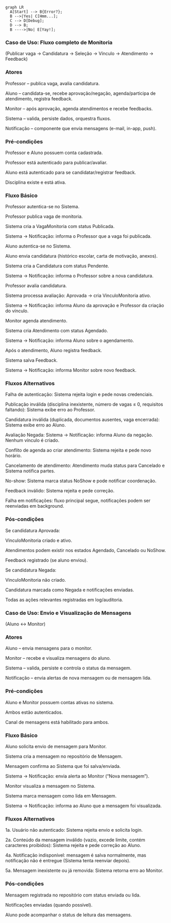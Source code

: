 

``` mermaid
graph LR
  A[Start] --> B{Error?};
  B -->|Yes| C[Hmm...];
  C --> D[Debug];
  D --> B;
  B ---->|No| E[Yay!];
```
### Caso de Uso: Fluxo completo de Monitoria

(Publicar vaga → Candidatura → Seleção → Vínculo → Atendimento → Feedback)

### Atores

Professor – publica vaga, avalia candidatura.

Aluno – candidata-se, recebe aprovação/negação, agenda/participa de atendimento, registra feedback.

Monitor – após aprovação, agenda atendimentos e recebe feedbacks.

Sistema – valida, persiste dados, orquestra fluxos.

Notificação – componente que envia mensagens (e-mail, in-app, push).

### Pré-condições

Professor e Aluno possuem conta cadastrada.

Professor está autenticado para publicar/avaliar.

Aluno está autenticado para se candidatar/registrar feedback.

Disciplina existe e está ativa.

### Fluxo Básico

Professor autentica-se no Sistema.

Professor publica vaga de monitoria.

Sistema cria a VagaMonitoria com status Publicada.

Sistema → Notificação: informa o Professor que a vaga foi publicada.

Aluno autentica-se no Sistema.

Aluno envia candidatura (histórico escolar, carta de motivação, anexos).

Sistema cria a Candidatura com status Pendente.

Sistema → Notificação: informa o Professor sobre a nova candidatura.

Professor avalia candidatura.

Sistema processa avaliação: Aprovada → cria VinculoMonitoria ativo.

Sistema → Notificação: informa Aluno da aprovação e Professor da criação do vínculo.

Monitor agenda atendimento.

Sistema cria Atendimento com status Agendado.

Sistema → Notificação: informa Aluno sobre o agendamento.

Após o atendimento, Aluno registra feedback.

Sistema salva Feedback.

Sistema → Notificação: informa Monitor sobre novo feedback.

### Fluxos Alternativos

Falha de autenticação: Sistema rejeita login e pede novas credenciais.

Publicação inválida (disciplina inexistente, número de vagas ≤ 0, requisitos faltando): Sistema exibe erro ao Professor.

Candidatura inválida (duplicada, documentos ausentes, vaga encerrada): Sistema exibe erro ao Aluno.

Avaliação Negada: Sistema → Notificação: informa Aluno da negação. Nenhum vínculo é criado.

Conflito de agenda ao criar atendimento: Sistema rejeita e pede novo horário.

Cancelamento de atendimento: Atendimento muda status para Cancelado e Sistema notifica partes.

No-show: Sistema marca status NoShow e pode notificar coordenação.

Feedback inválido: Sistema rejeita e pede correção.

Falha em notificações: fluxo principal segue, notificações podem ser reenviadas em background.

### Pós-condições

Se candidatura Aprovada:

VinculoMonitoria criado e ativo.

Atendimentos podem existir nos estados Agendado, Cancelado ou NoShow.

Feedback registrado (se aluno enviou).

Se candidatura Negada:

VinculoMonitoria não criado.

Candidatura marcada como Negada e notificações enviadas.

Todas as ações relevantes registradas em log/auditoria.



### Caso de Uso: Envio e Visualização de Mensagens

(Aluno ↔ Monitor)

### Atores

Aluno – envia mensagens para o monitor.

Monitor – recebe e visualiza mensagens do aluno.

Sistema – valida, persiste e controla o status da mensagem.

Notificação – envia alertas de nova mensagem ou de mensagem lida.

### Pré-condições

Aluno e Monitor possuem contas ativas no sistema.

Ambos estão autenticados.

Canal de mensagens está habilitado para ambos.

### Fluxo Básico

Aluno solicita envio de mensagem para Monitor.

Sistema cria a mensagem no repositório de Mensagem.

Mensagem confirma ao Sistema que foi salva/enviada.

Sistema → Notificação: envia alerta ao Monitor (“Nova mensagem”).

Monitor visualiza a mensagem no Sistema.

Sistema marca mensagem como lida em Mensagem.

Sistema → Notificação: informa ao Aluno que a mensagem foi visualizada.

### Fluxos Alternativos

1a. Usuário não autenticado: Sistema rejeita envio e solicita login.

2a. Conteúdo da mensagem inválido (vazio, excede limite, contém caracteres proibidos): Sistema rejeita e pede correção ao Aluno.

4a. Notificação indisponível: mensagem é salva normalmente, mas notificação não é entregue (Sistema tenta reenviar depois).

5a. Mensagem inexistente ou já removida: Sistema retorna erro ao Monitor.

### Pós-condições

Mensagem registrada no repositório com status enviada ou lida.

Notificações enviadas (quando possível).

Aluno pode acompanhar o status de leitura das mensagens.
